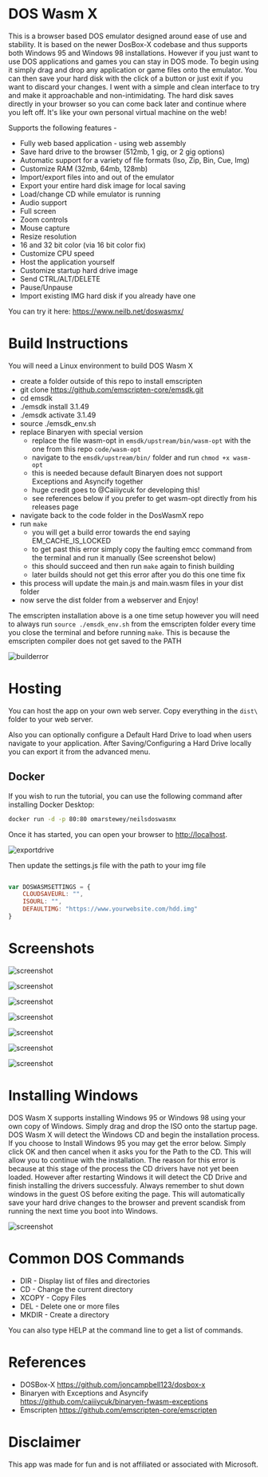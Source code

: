 # DOS Wasm X
This is a browser based DOS emulator designed around ease of use and stability. It is based on the newer DosBox-X codebase and thus supports both Windows 95 and Windows 98 installations. However if you just want to use DOS applications and games you can stay in DOS mode. To begin using it simply drag and drop any application or game files onto the emulator. You can then save your hard disk with the click of a button or just exit if you want to discard your changes. I went with a simple and clean interface to try and make it approachable and non-intimidating. The hard disk saves directly in your browser so you can come back later and continue where you left off. It's like your own personal virtual machine on the web!

Supports the following features -
- Fully web based application - using web assembly
- Save hard drive to the browser (512mb, 1 gig, or 2 gig options)
- Automatic support for a variety of file formats (Iso, Zip, Bin, Cue, Img)
- Customize RAM (32mb, 64mb, 128mb)
- Import/export files into and out of the emulator
- Export your entire hard disk image for local saving
- Load/change CD while emulator is running
- Audio support
- Full screen
- Zoom controls
- Mouse capture
- Resize resolution
- 16 and 32 bit color (via 16 bit color fix)
- Customize CPU speed
- Host the application yourself
- Customize startup hard drive image
- Send CTRL/ALT/DELETE
- Pause/Unpause
- Import existing IMG hard disk if you already have one

You can try it here: https://www.neilb.net/doswasmx/

# Build Instructions
You will need a Linux environment to build DOS Wasm X

- create a folder outside of this repo to install emscripten
- git clone https://github.com/emscripten-core/emsdk.git
- cd emsdk
- ./emsdk install 3.1.49
- ./emsdk activate 3.1.49
- source ./emsdk_env.sh
- replace Binaryen with special version
  - replace the file wasm-opt in `emsdk/upstream/bin/wasm-opt` with the one from this repo `code/wasm-opt`
  - navigate to the `emsdk/upstream/bin/` folder and run `chmod +x wasm-opt`
  - this is needed because default Binaryen does not support Exceptions and Asyncify together
  - huge credit goes to @Caiiiycuk for developing this! 
  - see references below if you prefer to get wasm-opt directly from his releases page
- navigate back to the code folder in the DosWasmX repo
- run `make`
  - you will get a build error towards the end saying EM_CACHE_IS_LOCKED
  - to get past this error simply copy the faulting emcc command from the terminal and run it manually (See screenshot below)
  - this should succeed and then run `make` again to finish building
  - later builds should not get this error after you do this one time fix
- this process will update the main.js and main.wasm files in your dist folder
- now serve the dist folder from a webserver and Enjoy!

The emscripten installation above is a one time setup however you will need to always run `source ./emsdk_env.sh` from the emscripten folder every time you close the terminal and before running `make`. This is because the emscripten compiler does not get saved to the PATH

![builderror](screenshots/builderror2.PNG)

# Hosting
You can host the app on your own web server. Copy everything in the `dist\` folder to your web server.

Also you can optionally configure a Default Hard Drive to load when users navigate to your application. After Saving/Configuring a Hard Drive locally you can export it from the advanced menu.

## Docker

If you wish to run the tutorial, you can use the following command after installing Docker Desktop:

```bash
docker run -d -p 80:80 omarstewey/neilsdoswasmx
```

Once it has started, you can open your browser to [http://localhost](http://localhost).

![exportdrive](screenshots/exportdrive.PNG)

Then update the settings.js file with the path to your img file

```javascript

var DOSWASMSETTINGS = {
    CLOUDSAVEURL: "",
    ISOURL: "",
    DEFAULTIMG: "https://www.yourwebsite.com/hdd.img"
}

```

# Screenshots

![screenshot](screenshots/screenshot2.png)


![screenshot](screenshots/screenshot3.png)


![screenshot](screenshots/screenshot4.png)


![screenshot](screenshots/screenshot5.png)


![screenshot](screenshots/screenshot6.png)


![screenshot](screenshots/screenshot7.png)


![screenshot](screenshots/screenshot8.png)

# Installing Windows
DOS Wasm X supports installing Windows 95 or Windows 98 using your own copy of Windows. Simply drag and drop the ISO onto the startup page. DOS Wasm X will detect the Windows CD and begin the installation process. If you choose to Install Windows 95 you may get the error below. Simply click OK and then cancel when it asks you for the Path to the CD. This will allow you to continue with the installation. The reason for this error is because at this stage of the process the CD drivers have not yet been loaded. However after restarting Windows it will detect the CD Drive and finish installing the drivers successfuly. Always remember to shut down windows in the guest OS before exiting the page. This will automatically save your hard drive changes to the browser and prevent scandisk from running the next time you boot into Windows.

![screenshot](screenshots/win95error.PNG)

# Common DOS Commands
- DIR - Display list of files and directories
- CD - Change the current directory
- XCOPY - Copy Files
- DEL - Delete one or more files
- MKDIR - Create a directory

You can also type HELP at the command line to get a list of commands.

# References
- DOSBox-X https://github.com/joncampbell123/dosbox-x
- Binaryen with Exceptions and Asyncify https://github.com/caiiiycuk/binaryen-fwasm-exceptions
- Emscripten https://github.com/emscripten-core/emscripten

# Disclaimer
This app was made for fun and is not affiliated or associated with Microsoft.